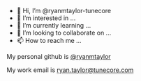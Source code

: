 - 👋 Hi, I’m @ryanmtaylor-tunecore
- 👀 I’m interested in ...
- 🌱 I’m currently learning ...
- 💞️ I’m looking to collaborate on ...
- 📫 How to reach me ...

My personal github is [@ryanmtaylor](://github.com/ryanmtaylor)

My work email is [ryan.taylor@tunecore.com](mailto:ryan.taylor@tunecore.com)

<!---
ryanmtaylor-tunecore/ryanmtaylor-tunecore is a ✨ special ✨ repository because its `README.md` (this file) appears on your GitHub profile.
You can click the Preview link to take a look at your changes.
--->

